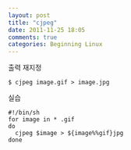 ```yaml
---
layout: post
title: "cjpeg"
date: 2011-11-25 18:05
comments: true
categories: Beginning Linux
---
```


출력 재지정

    $ cjpeg image.gif > image.jpg


실습

    #!/bin/sh
    for image in * .gif
    do
      cjpeg $image > ${image%%gif}jpg
    done
